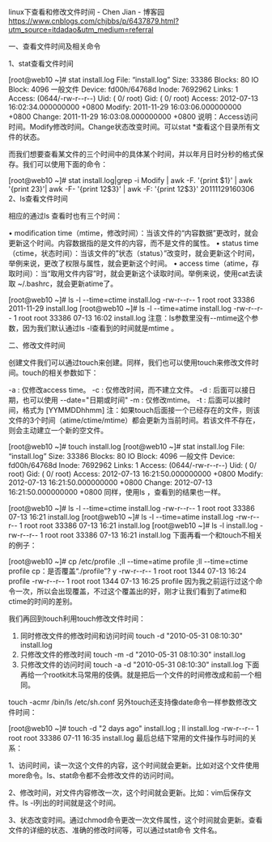 linux下查看和修改文件时间 - Chen Jian - 博客园 https://www.cnblogs.com/chjbbs/p/6437879.html?utm_source=itdadao&utm_medium=referral


一、查看文件时间及相关命令

1、stat查看文件时间

[root@web10 ~]# stat install.log
  File: “install.log”
  Size: 33386           Blocks: 80         IO Block: 4096   一般文件
Device: fd00h/64768d    Inode: 7692962     Links: 1
Access: (0644/-rw-r--r--)  Uid: (    0/    root)   Gid: (    0/    root)
Access: 2012-07-13 16:02:34.000000000 +0800
Modify: 2011-11-29 16:03:06.000000000 +0800
Change: 2011-11-29 16:03:08.000000000 +0800
说明：Access访问时间。Modify修改时间。Change状态改变时间。可以stat *查看这个目录所有文件的状态。

而我们想要查看某文件的三个时间中的具体某个时间，并以年月日时分秒的格式保存。我们可以使用下面的命令：

[root@web10 ~]# stat install.log|grep -i Modify | awk -F. '{print $1}' | awk '{print $2$3}'| awk -F- '{print $1$2$3}' | awk -F: '{print $1$2$3}'
20111129160306
2、ls查看文件时间

相应的通过ls 查看时也有三个时间：

• modification time（mtime，修改时间）：当该文件的“内容数据”更改时，就会更新这个时间。内容数据指的是文件的内容，而不是文件的属性。 
• status time（ctime，状态时间）：当该文件的”状态（status）”改变时，就会更新这个时间，举例来说，更改了权限与属性，就会更新这个时间。 
• access time（atime，存取时间）：当“取用文件内容”时，就会更新这个读取时间。举例来说，使用cat去读取 ~/.bashrc，就会更新atime了。

[root@web10 ~]# ls -l --time=ctime install.log
-rw-r--r-- 1 root root 33386 2011-11-29 install.log
[root@web10 ~]# ls -l --time=atime install.log
-rw-r--r-- 1 root root 33386 07-13 16:02 install.log
注意：ls参数里没有--mtime这个参数，因为我们默认通过ls -l查看到的时间就是mtime 。

二、修改文件时间

创建文件我们可以通过touch来创建。同样，我们也可以使用touch来修改文件时间。touch的相关参数如下：

-a : 仅修改access time。
-c : 仅修改时间，而不建立文件。
-d : 后面可以接日期，也可以使用 --date="日期或时间"
-m : 仅修改mtime。
-t : 后面可以接时间，格式为 [YYMMDDhhmm]
注：如果touch后面接一个已经存在的文件，则该文件的3个时间（atime/ctime/mtime）都会更新为当前时间。若该文件不存在，则会主动建立一个新的空文件。

[root@web10 ~]# touch install.log
[root@web10 ~]# stat install.log
  File: “install.log”
  Size: 33386           Blocks: 80         IO Block: 4096   一般文件
Device: fd00h/64768d    Inode: 7692962     Links: 1
Access: (0644/-rw-r--r--)  Uid: (    0/    root)   Gid: (    0/    root)
Access: 2012-07-13 16:21:50.000000000 +0800
Modify: 2012-07-13 16:21:50.000000000 +0800
Change: 2012-07-13 16:21:50.000000000 +0800
同样，使用ls ，查看到的结果也一样。

[root@web10 ~]# ls -l --time=ctime install.log
-rw-r--r-- 1 root root 33386 07-13 16:21 install.log
[root@web10 ~]# ls -l --time=atime install.log
-rw-r--r-- 1 root root 33386 07-13 16:21 install.log
[root@web10 ~]# ls -l install.log
-rw-r--r-- 1 root root 33386 07-13 16:21 install.log
下面再看一个和touch不相关的例子：

[root@web10 ~]# cp /etc/profile .;ll --time=atime profile ;ll --time=ctime profile
cp：是否覆盖“./profile”? y
-rw-r--r-- 1 root root 1344 07-13 16:24 profile
-rw-r--r-- 1 root root 1344 07-13 16:25 profile
因为我之前运行过这个命令一次，所以会出现覆盖，不过这个覆盖出的好，刚才让我们看到了atime和ctime的时间的差别。

我们再回到touch利用touch修改文件时间：

1. 同时修改文件的修改时间和访问时间
touch -d "2010-05-31 08:10:30" install.log
2. 只修改文件的修改时间
touch -m -d "2010-05-31 08:10:30" install.log
3. 只修改文件的访问时间
touch -a -d "2010-05-31 08:10:30" install.log
下面再给一个rootkit木马常用的伎俩。就是把后一个文件的时间修改成和前一个相同。

touch -acmr /bin/ls /etc/sh.conf
另外touch还支持像date命令一样参数修改文件时间：

[root@web10 ~]# touch -d "2 days ago" install.log ; ll install.log
-rw-r--r-- 1 root root 33386 07-11 16:35 install.log
最后总结下常用的文件操作与时间的关系：

1、访问时间，读一次这个文件的内容，这个时间就会更新。比如对这个文件使用more命令。ls、stat命令都不会修改文件的访问时间。

2、修改时间，对文件内容修改一次，这个时间就会更新。比如：vim后保存文件。ls -l列出的时间就是这个时间。

3、状态改变时间。通过chmod命令更改一次文件属性，这个时间就会更新。查看文件的详细的状态、准确的修改时间等，可以通过stat命令 文件名。
